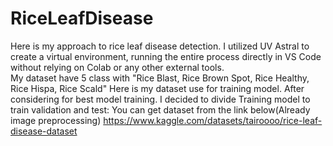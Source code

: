# RiceLeafDisease
 Here is my approach to rice leaf disease detection. I utilized UV Astral to create a virtual environment, running the entire process directly in VS Code without relying on Colab or any other external tools.  
My dataset have 5 class with "Rice Blast, Rice Brown Spot, Rice Healthy, Rice Hispa, Rice Scald" 
Here is my dataset use for training model. After considering for best model training. I decided to divide Training model to train validation and test:
You can get dataset from the link below(Already image preprocessing)
https://www.kaggle.com/datasets/tairoooo/rice-leaf-disease-dataset
